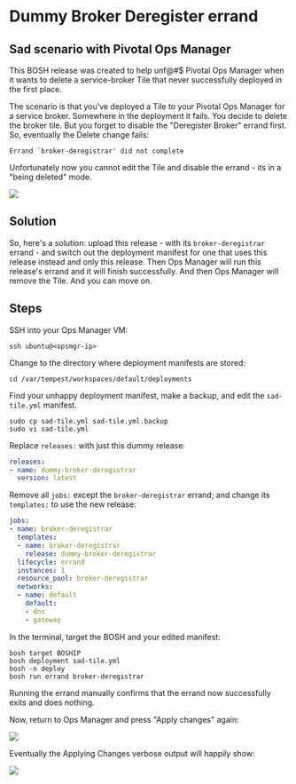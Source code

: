 
# Dummy Broker Deregister errand

## Sad scenario with Pivotal Ops Manager

This BOSH release was created to help unf@#$ Pivotal Ops Manager when it wants to delete a service-broker Tile that never successfully deployed in the first place.

The scenario is that you've deployed a Tile to your Pivotal Ops Manager for a service broker. Somewhere in the deployment it fails. You decide to delete the broker tile. But you forget to disable the "Deregister Broker" errand first. So, eventually the Delete change fails:

```
Errand `broker-deregistrar' did not complete
```

Unfortunately now you cannot edit the Tile and disable the errand - its in a "being deleted" mode.

![](http://cl.ly/1D0R091c2o3w/Image%202016-02-16%20at%209.55.40%20am.png)

## Solution

So, here's a solution: upload this release - with its `broker-deregistrar` errand - and switch out the deployment manifest for one that uses this release instead and only this release. Then Ops Manager will run this release's errand and it will finish successfully. And then Ops Manager will remove the Tile. And you can move on.

## Steps

SSH into your Ops Manager VM:

```
ssh ubuntu@<opsmgr-ip>
```

Change to the directory where deployment manifests are stored:

```
cd /var/tempest/workspaces/default/deployments
```

Find your unhappy deployment manifest, make a backup, and edit the `sad-tile.yml` manifest.

```
sudo cp sad-tile.yml sad-tile.yml.backup
sudo vi sad-tile.yml
```

Replace `releases:` with just this dummy release:

```yaml
releases:
- name: dummy-broker-deregistrar
  version: latest
```

Remove all `jobs:` except the `broker-deregistrar` errand; and change its `templates:` to use the new release:

```yaml
jobs:
- name: broker-deregistrar
  templates:
  - name: broker-deregistrar
    release: dummy-broker-deregistrar
  lifecycle: errand
  instances: 1
  resource_pool: broker-deregistrar
  networks:
  - name: default
    default:
    - dns
    - gateway
```

In the terminal, target the BOSH and your edited manifest:

```
bosh target BOSHIP
bosh deployment sad-tile.yml
bosh -n deploy
bosh run errand broker-deregistrar
```

Running the errand manually confirms that the errand now successfully exits and does nothing.

Now, return to Ops Manager and press "Apply changes" again:

![](http://cl.ly/1D0R091c2o3w/Image%202016-02-16%20at%209.55.40%20am.png)

Eventually the Applying Changes verbose output will happily show:

![](http://cl.ly/3u2b0e3m0Z3Z/Image%202016-02-16%20at%209.58.51%20am.png)
